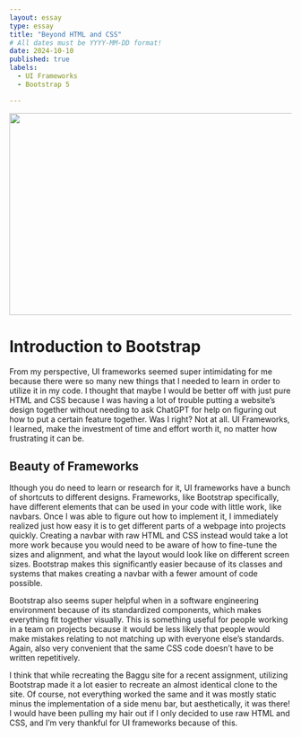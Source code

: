 ```yaml
---
layout: essay
type: essay
title: "Beyond HTML and CSS"
# All dates must be YYYY-MM-DD format!
date: 2024-10-10
published: true
labels:
  - UI Frameworks
  - Bootstrap 5

---
```

<p align="center">
  <img width="540" height="360" src="https://github.com/user-attachments/assets/ae79fe86-20a4-4835-a6ec-0bbde4c112fc">

</p>

<h1>Introduction to Bootstrap</h1>
<p>From my perspective, UI frameworks seemed super intimidating for me because there were so many new things that I needed to learn in order to utilize it in my code. I thought that maybe I would be better off with just pure HTML and CSS because I was having a lot of trouble putting a website’s design together without needing to ask ChatGPT for help on figuring out how to put a certain feature together. Was I right? Not at all. UI Frameworks, I learned, make the investment of time and effort worth it, no matter how frustrating it can be.
</p>

<h2>Beauty of Frameworks</h2>
<p>lthough you do need to learn or research for it, UI frameworks have a bunch of shortcuts to different designs. Frameworks, like Bootstrap specifically, have different elements that can be used in your code with little work, like navbars. Once I was able to figure out how to implement it, I immediately realized just how easy it is to get different parts of a webpage into projects quickly. Creating a navbar with raw HTML and CSS instead would take a lot more work because you would need to be aware of how to fine-tune the sizes and alignment, and what the layout would look like on different screen sizes. Bootstrap makes this significantly easier because of its classes and systems that makes creating a navbar with a fewer amount of code possible.
</p>

<p>Bootstrap also seems super helpful when in a software engineering environment because of its standardized components, which makes everything fit together visually. This is something useful for people working in a team on projects because it would be less likely that people would make mistakes relating to not matching up with everyone else’s standards. Again, also very convenient that the same CSS code doesn’t have to be written repetitively.
</p>

<p>I think that while recreating the Baggu site for a recent assignment, utilizing Bootstrap made it a lot easier to recreate an almost identical clone to the site. Of course, not everything worked the same and it was mostly static minus the implementation of a side menu bar, but aesthetically, it was there! I would have been pulling my hair out if I only decided to use raw HTML and CSS, and I’m very thankful for UI frameworks because of this.
</p>	
	
